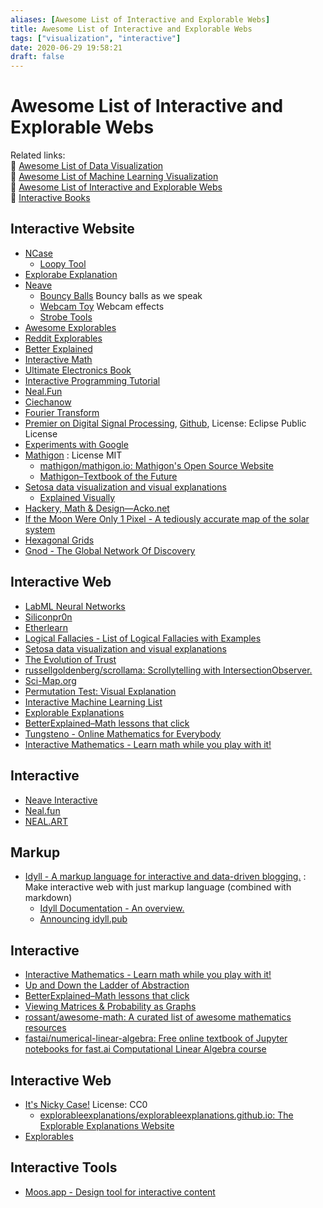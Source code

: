 ```yaml
---
aliases: [Awesome List of Interactive and Explorable Webs]
title: Awesome List of Interactive and Explorable Webs
tags: ["visualization", "interactive"]
date: 2020-06-29 19:58:21
draft: false
---
```


# Awesome List of Interactive and Explorable Webs

Related links:  
🔗 [Awesome List of Data Visualization](/note/data-visualization)  
🔗 [Awesome List of Machine Learning Visualization](/research/ml-visualization)  
🔗 [Awesome List of Interactive and Explorable Webs](interactive-explorable-web.md)  
🔗 [Interactive Books](/book/interactive-book)  

## Interactive Website

- [NCase](https://ncase.me/)
  - [Loopy Tool](https://ncase.me/loopy/)
- [Explorabe Explanation](https://explorabl.es/)
- [Neave](https://neave.com/)
    - [Bouncy Balls](https://bouncyballs.org/) Bouncy balls as we speak
    - [Webcam Toy](https://webcamtoy.com/) Webcam effects
    - [Strobe Tools](https://strobe.cool/)
- [Awesome Explorables](https://github.com/sp4ke/awesome-explorables)
- [Reddit Explorables](https://www.reddit.com/r/explorables/)
- [Better Explained](https://betterexplained.com/)
- [Interactive Math](https://www.intmath.com/)
- [Ultimate Electronics Book](https://ultimateelectronicsbook.com/)
- [Interactive Programming Tutorial](https://nbasic.net/apps/tutorial_learn.html)
- [Neal.Fun](https://neal.fun/)
- [Ciechanow](https://ciechanow.ski/)
- [Fourier Transform](https://www.jezzamon.com/fourier/index.html)
- [Premier on Digital Signal Processing](https://jackschaedler.github.io/circles-sines-signals/index.html), [Github](https://github.com/jackschaedler/circles-sines-signals), License: Eclipse Public License
- [Experiments with Google](https://experiments.withgoogle.com/collection/chrome)
- [Mathigon](https://github.com/mathigon) : License MIT
    - [mathigon/mathigon.io: Mathigon's Open Source Website](https://github.com/mathigon/mathigon.io)
    - [Mathigon–Textbook of the Future](https://mathigon.org/)
- [Setosa data visualization and visual explanations](https://setosa.io/#/)
    - [Explained Visually](https://setosa.io/ev/)
- [Hackery, Math & Design—Acko.net](https://acko.net/)
- [If the Moon Were Only 1 Pixel - A tediously accurate map of the solar system](https://joshworth.com/dev/pixelspace/pixelspace_solarsystem.html)
- [Hexagonal Grids](https://www.redblobgames.com/grids/hexagons/)
- [Gnod - The Global Network Of Discovery](https://www.gnod.com/)

## Interactive Web

- [LabML Neural Networks](https://nn.labml.ai/)
- [Siliconpr0n](https://siliconpr0n.org/)
- [Etherlearn](https://etherlearn.cryptizens.io/#/home)
- [Logical Fallacies - List of Logical Fallacies with Examples](https://www.logicalfallacies.org/)
- [Setosa data visualization and visual explanations](https://setosa.io/#/)
- [The Evolution of Trust](https://ncase.me/trust/)
- [russellgoldenberg/scrollama: Scrollytelling with IntersectionObserver.](https://github.com/russellgoldenberg/scrollama)
- [Sci-Map.org](https://sci-map.org/)
- [Permutation Test: Visual Explanation](https://www.jwilber.me/permutationtest/)
- [Interactive Machine Learning List](https://p.migdal.pl/interactive-machine-learning-list/)
- [Explorable Explanations](https://explorabl.es/)
- [BetterExplained–Math lessons that click](https://betterexplained.com/)
- [Tungsteno - Online Mathematics for Everybody](https://www.tungsteno.io/)
- [Interactive Mathematics - Learn math while you play with it!](https://www.intmath.com/)

## Interactive

- [Neave Interactive](https://neave.com/)
- [Neal.fun](https://neal.fun/)
- [NEAL.ART](https://neal.art/)

## Markup

- [Idyll - A markup language for interactive and data-driven blogging.](https://idyll-lang.org/) : Make interactive web with just markup language (combined with markdown)
    - [Idyll Documentation - An overview.](https://idyll-lang.org/docs)
    - [Announcing idyll.pub](https://idyll.pub/post/announcing-idyll-pub-0a3eff0661df3446a915700d/)

## Interactive

- [Interactive Mathematics - Learn math while you play with it!](https://www.intmath.com/)
- [Up and Down the Ladder of Abstraction](http://worrydream.com/LadderOfAbstraction/)
- [BetterExplained–Math lessons that click](https://betterexplained.com/)
- [Viewing Matrices & Probability as Graphs](https://www.math3ma.com/blog/matrices-probability-graphs)
- [rossant/awesome-math: A curated list of awesome mathematics resources](https://github.com/rossant/awesome-math)
- [fastai/numerical-linear-algebra: Free online textbook of Jupyter notebooks for fast.ai Computational Linear Algebra course](https://github.com/fastai/numerical-linear-algebra)

## Interactive Web

- [It's Nicky Case!](https://ncase.me/) License: CC0
    - [explorableexplanations/explorableexplanations.github.io: The Explorable Explanations Website](https://github.com/explorableexplanations/explorableexplanations.github.io#explorable-explanations)
- [Explorables](https://www.reddit.com/r/explorables/)

## Interactive Tools

- [Moos.app - Design tool for interactive content](https://moos.app/)
